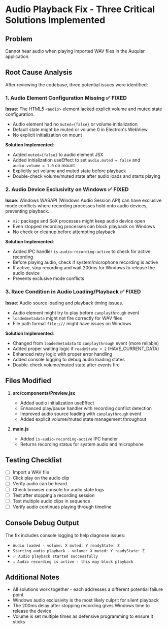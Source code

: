 # Audio Playback Fix - Three Critical Solutions Implemented

## Problem
Cannot hear audio when playing imported WAV files in the Auqular application.

## Root Cause Analysis

After reviewing the codebase, three potential issues were identified:

### 1. **Audio Element Configuration Missing** ✅ FIXED
**Issue**: The HTML5 `<audio>` element lacked explicit volume and muted state configuration.
- Audio element had no `muted={false}` or volume initialization
- Default state might be muted or volume 0 in Electron's WebView
- No explicit initialization on mount

**Solution Implemented**:
- Added `muted={false}` to audio element JSX
- Added initialization useEffect to set `audio.muted = false` and `audio.volume = 1.0` on mount
- Explicitly set volume and muted state before playback
- Double-check volume/muted state after audio loads and starts playing

### 2. **Audio Device Exclusivity on Windows** ✅ FIXED
**Issue**: Windows WASAPI (Windows Audio Session API) can have exclusive mode conflicts where recording processes hold onto audio devices, preventing playback.
- `mic` package and SoX processes might keep audio device open
- Even stopped recording processes can block playback on Windows
- No check or cleanup before attempting playback

**Solution Implemented**:
- Added IPC handler `is-audio-recording-active` to check for active recording
- Before playing audio, check if system/microphone recording is active
- If active, stop recording and wait 200ms for Windows to release the audio device
- Prevents exclusive mode conflicts

### 3. **Race Condition in Audio Loading/Playback** ✅ FIXED
**Issue**: Audio source loading and playback timing issues.
- Audio element might try to play before `canplaythrough` event
- `loadedmetadata` might not fire correctly for WAV files
- File path format `file:///` might have issues on Windows

**Solution Implemented**:
- Changed from `loadedmetadata` to `canplaythrough` event (more reliable)
- Added proper waiting logic if `readyState < 2` (HAVE_CURRENT_DATA)
- Enhanced retry logic with proper error handling
- Added console logging to debug audio loading states
- Double-check volume/muted state after events fire

## Files Modified

1. **src/components/Preview.jsx**
   - Added audio initialization useEffect
   - Enhanced play/pause handler with recording conflict detection
   - Improved audio source loading with `canplaythrough` event
   - Added explicit volume/muted state management throughout

2. **main.js**
   - Added `is-audio-recording-active` IPC handler
   - Returns recording status for system audio and microphone

## Testing Checklist

- [ ] Import a WAV file
- [ ] Click play on the audio clip
- [ ] Verify audio can be heard
- [ ] Check browser console for audio state logs
- [ ] Test after stopping a recording session
- [ ] Test multiple audio clips in sequence
- [ ] Verify audio continues playing through timeline

## Console Debug Output

The fix includes console logging to help diagnose issues:
- `Audio loaded - volume: X muted: Y readyState: Z`
- `Starting audio playback - volume: X muted: Y readyState: Z`
- `✅ Audio playback started successfully`
- `⚠️ Audio recording is active - this may block playback`

## Additional Notes

- All solutions work together - each addresses a different potential failure point
- Windows audio exclusivity is the most likely culprit for silent playback
- The 200ms delay after stopping recording gives Windows time to release the device
- Volume is set multiple times as defensive programming to ensure it sticks

